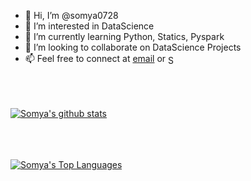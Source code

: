 - 👋 Hi, I’m @somya0728
- 👀 I’m interested in DataScience
- 🌱 I’m currently learning Python, Statics, Pyspark
- 💞️ I’m looking to collaborate on DataScience Projects
- 📫 Feel free to connect at [email](mailto:somyasingh018j@gmail.com) or <a href="https://www.linkedin.com/in/somyasingh0728/">
  <img valign='middle' alt="Somya's LinkedIN" width="15px" src="https://raw.githubusercontent.com/peterthehan/peterthehan/master/assets/linkedin.svg" />  
  
  
  
<br/><br/><br/>
![Somya's github stats](https://github-readme-stats.vercel.app/api?username=somya0728)

 
 <br/><br/><br/> 
  <a href="https://github.com/somya0728/github-readme-stats"><img alt="Somya's Top Languages" src="https://github-readme-stats.vercel.app/api/top-langs/?username=somya0728&langs_count=8&count_private=true&layout=compact&theme=react&hide_border=true&bg_color=0D1117" /></a>
 
  
   
<!---
somya0728/somya0728 is a ✨ special ✨ repository because its `README.md` (this file) appears on your GitHub profile.
You can click the Preview link to take a look at your changes.
--->
